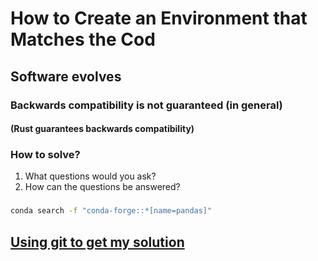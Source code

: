 # How to Create an Environment that Matches the Cod

## Software evolves
### Backwards compatibility is not guaranteed (in general)

#### (Rust guarantees backwards compatibility)

### How to solve?

1. What questions would you ask?
1. How can the questions be answered?


###

```bash
conda search -f "conda-forge::*[name=pandas]"
```
## [Using git to get my solution](./more_git.md)
